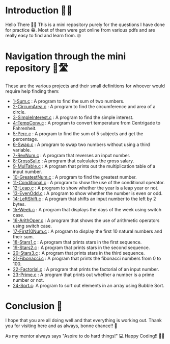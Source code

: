 # Introduction 🙏🏾
Hello There 👋🏾
This is a mini repository purely for the questions I have done for practice 😁. Most of them were got online from various pdfs and are really easy to find and learn from. 🤓

# Navigation through the mini repository 🤔🛣
These are the various projects and their small definitions for whoever would require help finding them:

* [1-Sum.c](./1-Sum.c) : A program to find the sum of two numbers.
* [2-CircumArea.c](./2-CircumArea.c) : A program to find the circumference and area of a circle.
* [3-SimpleInterest.c](./3-SimpleInterest.c) : A program to find the simple interest.
* [4-TempConv.c](./4-TempConv.c) : A program to convert temperature from Centrigade to Fahrenheit.
* [5-Perc.c](./5-Perc.c) : A program to find the sum of 5 subjects and get the percentage.
* [6-Swap.c](./6-Swap.c) : A program to swap two numbers without using a third variable.
* [7-RevNum.c](./7-RevNum.c) : A program that reverses an input number.
* [8-GrossSal.c](./8-GrossSal.c) : A program that calculates the gross salary.
* [9-MulTable.c](./9-MulTble.c) : A program that prints out the multiplication table of a input number.
* [10-GreatestNum.c](./10-GreatestNum.c) : A program to find the greatest number.
* [11-Conditional.c](./11-Conditional.c) : A program to show the use of the conditional operator.
* [12-Leap.c](./12-Leap.c) : A program to show whether the year is a leap year or not.
* [13-EvenOdd.c](./13-EvenOdd.c) : A program to show whether the number is even or odd.
* [14-LeftShift.c](./14-LeftShift.c) : A program that shifts an input number to the left by 2 bytes.
* [15-Week.c](./15-Week.c) : A program that displays the days of the week using switch case.
* [16-ArithOper.c](./16-ArithOper.c) : A program that shows the use of arithmetic operators using switch case.
* [17-First10Num.c](./17-First10Num.c) : A program to display the first 10 natural numbers and their sum.
* [18-Stars1.c](./18-Stars1.c) : A program that prints stars in the first sequence.
* [19-Stars2.c](./19-Stars2.c) : A program that prints stars in the second sequence.
* [20-Stars3.c](./20-Stars3.c) : A program that prints stars in the third sequence.
* [21-Fibonacci.c](./21-Fibonacci.c) : A program that prints the fibonacci numbers from 0 to 100.
* [22-Factorial.c](./22-Factorial.c) : A program that prints the factorial of an input number.
* [23-Prime.c](./23-Prime.c) : A program that prints out whether a number is a prime number or not.
* [24-Sort.c](./24-Sort.c): A program to sort out elements in an array using Bubble Sort.

# Conclusion 🏁
I hope that you are all doing well and that everything is working out. 
Thank you for visiting here and as always, bonne chance!! 🚀

As my mentor always says "Aspire to do hard things!" 💻
Happy Coding!! 🎉🎉